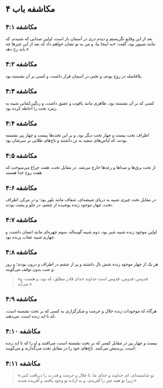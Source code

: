 # مکاشفه باب ۴

## مکاشفه ۴:۱

بعد از این وقایع نگریستم و دیدم دری در آسمان باز است. اولین صدایی که شنیدم، که مانند شیپور بود، گفت: «به اینجا بیا، و من به تو نشان خواهم داد که بعد از این چیزها چه باید رخ دهد.»

## مکاشفه ۴:۲

بلافاصله در روح بودم، و تختی در آسمان قرار داشت، و کسی بر آن نشسته بود.

## مکاشفه ۴:۳

کسی که بر آن نشسته بود، ظاهری مانند یاقوت و عقیق داشت، و رنگین‌کمانی شبیه به زمرد تخت را احاطه کرده بود.

## مکاشفه ۴:۴

اطراف تخت بیست و چهار تخت دیگر بود، و بر این تخت‌ها بیست و چهار پیر نشسته بودند، که لباس‌های سفید به تن داشتند و تاج‌های طلایی بر سرشان بود.

## مکاشفه ۴:۵

از تخت برق‌ها و صداها و رعدها خارج می‌شد. در مقابل تخت، هفت چراغ می‌سوخت که هفت روح خدا هستند.

## مکاشفه ۴:۶

در مقابل تخت چیزی شبیه به دریای شیشه‌ای، شفاف مانند بلور بود؛ و در مرکز، اطراف تخت، چهار موجود زنده پوشیده از چشم، در جلو و پشت بودند.

## مکاشفه ۴:۷

اولین موجود زنده شبیه شیر بود، دوم شبیه گوساله، سوم چهره‌ای مانند انسان داشت، و چهارم شبیه عقاب پرنده بود.

## مکاشفه ۴:۸

هر یک از چهار موجود زنده شش بال داشتند و پر از چشم در اطراف و درون بودند؛ و روز و شب بدون توقف می‌گویند:

> «قدوس، قدوس، قدوس است خداوند خدای قادر مطلق،
> که بود، و هست، و می‌آید.»

## مکاشفه ۴:۹

هرگاه که موجودات زنده جلال و حرمت و شکرگزاری به کسی که بر تخت نشسته است، که تا ابد زنده است، می‌دهند،

## مکاشفه ۴:۱۰

بیست و چهار پیر در مقابل کسی که بر تخت نشسته است، می‌افتند و او را که تا ابد زنده است، پرستش می‌کنند. تاج‌های خود را در مقابل تخت می‌گذارند و می‌گویند:

## مکاشفه ۴:۱۱

> «تو شایسته‌ای، ای خداوند و خدای ما،
> تا جلال و حرمت و قدرت را دریافت کنی،
> زیرا تو همه چیز را آفریدی،
> و به اراده تو وجود یافتند و آفریده شدند.»
